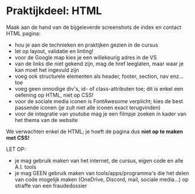 # Praktijkdeel: HTML

Maak aan de hand van de bijgeleverde screenshots de index en contact HTML pagina:
- hou je aan de technieken en praktijken gezien in de cursus
- let op layout, validatie en linting!
- voor de Google map kies je een willekeurig adres in de VS
- van de links die niet gekend zijn, mag de href leeglaten, maar waar je kan moet het ingevuld zijn
- voeg ook structurele elementen als header, footer, section, nav enz... toe
- voeg geen onnodige div's, id- of class-attributen toe; dit is enkel een oefening op HTML, niet op CSS!
- voor de sociale media iconen is FontAwesome verplicht; kies de best passende iconen (je zult niet alle iconen exact terugvinden) 
- voor de integratie van youtube mag je een filmpje zoeken in kader van het thema van de website

We verwachten enkel de HTML; je hoeft de pagina dus **niet op te maken met CSS!**

LET OP: 
- je mag gebruik maken van het internet, de cursus, eigen code en alle A.I. tools
- je mag GEEN gebruik maken van tools/apps/programma's die het delen van code mogelijk maken (OneDrive, Discord, mail, sociale media...) op straffe van een fraudedossier 
